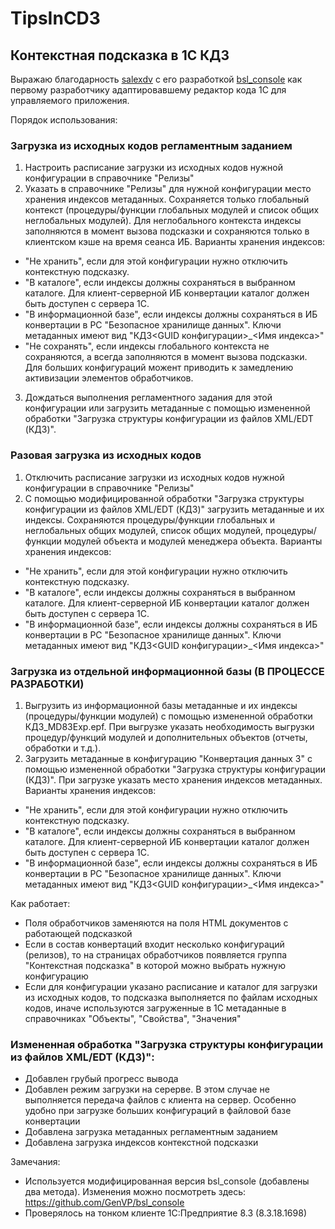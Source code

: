 # TipsInCD3

## Контекстная подсказка в 1С КД3

Выражаю благодарность [salexdv](https://github.com/salexdv) с его разработкой [bsl_console](https://github.com/salexdv/bsl_console) как первому разработчику адаптировавшему редактор кода 1С для управляемого приложения.

Порядок использования:

### Загрузка из исходных кодов регламентным заданием ###
1. Настроить расписание загрузки из исходных кодов нужной конфигурации в справочнике "Релизы"
2. Указать в справочнике "Релизы" для нужной конфигурации место хранения индексов метаданных.
Сохраняется только глобальный контекст (процедуры/функции глобальных модулей и список общих неглобальных модулей).
Для неглобального контекста индексы заполняются в момент вызова подсказки и сохраняются только в клиентском кэше на время сеанса ИБ.
Варианты хранения индексов:
- "Не хранить", если для этой конфигурации нужно отключить контекстную подсказку.
- "В каталоге", если индексы должны сохраняться в выбранном каталоге.
Для клиент-серверной ИБ конвертации каталог должен быть доступен с сервера 1С.
- "В информационной базе", если индексы должны сохраняться в ИБ конвертации в РС "Безопасное хранилище данных".
Ключи метаданных имеют вид "КД3<GUID конфигурации>_<Имя индекса>"
- "Не сохранять", если индексы глобального контекста не сохраняются, а всегда заполняются в момент вызова подсказки. 
Для больших конфигураций можент приводить к замедлению активизации элементов обработчиков.
3. Дождаться выполнения регламентного задания для этой конфигурации или загрузить метаданные с помощью измененной обработки "Загрузка структуры конфигурации из файлов XML/EDT (КД3)".
### Разовая загрузка из исходных кодов ###
1. Отключить расписание загрузки из исходных кодов нужной конфигурации в справочнике "Релизы"
2. С помощью модифицированной обработки "Загрузка структуры конфигурации из файлов XML/EDT (КД3)" загрузить метаданные и их индексы.
Сохраняются процедуры/функции глобальных и неглобальных общих модулей, список общих модулей, процедуры/функции модулей объекта и модулей менеджера объекта.
Варианты хранения индексов:
- "Не хранить", если для этой конфигурации нужно отключить контекстную подсказку.
- "В каталоге", если индексы должны сохраняться в выбранном каталоге.
Для клиент-серверной ИБ конвертации каталог должен быть доступен с сервера 1С.
- "В информационной базе", если индексы должны сохраняться в ИБ конвертации в РС "Безопасное хранилище данных".
Ключи метаданных имеют вид "КД3<GUID конфигурации>_<Имя индекса>"

### Загрузка из отдельной информационной базы (В ПРОЦЕССЕ РАЗРАБОТКИ) ###
1. Выгрузить из информационной базы метаданные и их индексы (процедуры/функции модулей) с помощью измененной обработки КД3_MD83Exp.epf.
При выгрузке указать необходимость выгрузки процедур/функций модулей и дополнительных объектов (отчеты, обработки и т.д.).
2. Загрузить метаданные в конфигурацию "Конвертация данных 3" с помощью измененной обработки "Загрузка структуры конфигурации (КД3)".
При загрузке указать место хранения индексов метаданных.
Варианты хранения индексов:
- "Не хранить", если для этой конфигурации нужно отключить контекстную подсказку.
- "В каталоге", если индексы должны сохраняться в выбранном каталоге.
Для клиент-серверной ИБ конвертации каталог должен быть доступен с сервера 1С.
- "В информационной базе", если индексы должны сохраняться в ИБ конвертации в РС "Безопасное хранилище данных".
Ключи метаданных имеют вид "КД3<GUID конфигурации>_<Имя индекса>"

Как работает:

- Поля обработчиков заменяются на поля HTML документов с работающей подсказкой
- Если в состав конвертаций входит несколько конфигураций (релизов), то на страницах обработчиков появляется группа "Контекстная подсказка" в которой можно выбрать нужную конфигурацию
- Если для конфигурации указано расписание и каталог для загрузки из исходных кодов, то подсказка выполняется по файлам исходных кодов, иначе используются загруженные в 1С метаданные в справочниках "Объекты", "Свойства", "Значения"

### Измененная обработка "Загрузка структуры конфигурации из файлов XML/EDT (КД3)": ###
- Добавлен грубый прогресс вывода
- Добавлен режим загрузки на серерве. В этом случае не выполняется передача файлов с клиента на сервер. Особенно удобно при загрузке больших конфигураций в файловой базе конвертации
- Добавлена загрузка метаданных регламентным заданием
- Добавлена загрузка индексов контекстной подсказки

Замечания:

- Используется модифицированная версия bsl_console (добавлены два метода). Изменения можно посмотреть здесь: https://github.com/GenVP/bsl_console
- Проверялось на тонком клиенте 1С:Предприятие 8.3 (8.3.18.1698)
